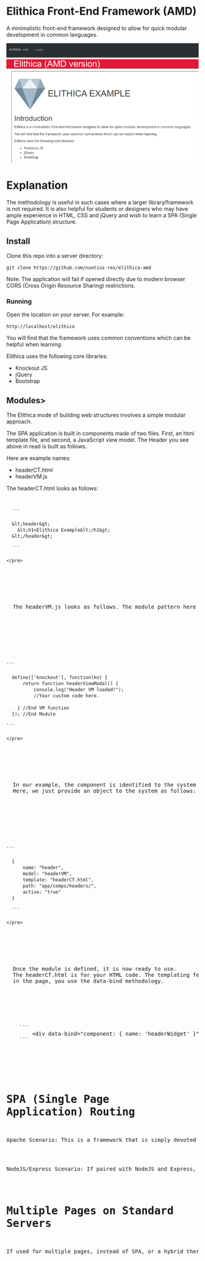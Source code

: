 # Elithica Front-End Framework (AMD)
A minimalistic front-end framework designed to allow for quick modular development in common languages.

![Preview](/img/preview.png?raw=true "Preview")


# Explanation

The methodology is useful in such cases where a larger library/framework is not required. It is also helpful for students or designers who may have ample experience in HTML, CSS and jQuery and wish to learn a SPA (Single Page Application) structure.

## Install

Clone this repo into a server directory:

```
git clone https://github.com/nuntius-rex/elithica-amd
```

Note: The application will fail if opened directly due to modern browser CORS (Cross Origin Resource Sharing) restrictions.

### Running

Open the location on your server. For example:

```
http://localhost/elithica
```
<p>You will find that the framework uses common conventions which can be helpful when learning.</p>

<p>Elithica uses the following core libraries:
  <ul>
    <li>Knockout JS</li>
    <li>jQuery</li>
    <li>Bootstrap</li>
  </ul>
</p>

## Modules>

<p>The Elithica mode of building web structures involves a simple modular approach.</p>

<p>The SPA application is built in components made of two files. First, an html template file, and second, a JavaScript view model.
  The Header you see above in read is built as follows.</p>

<p>Here are example names:
  <ul>
    <li>headerCT.html</li>
    <li>headerVM.js</li>
  </ul>
</p>

<p>
  The headerCT.html looks as follows:
</p>

<p>
    <pre>

      ```

      &lt;header&gt;
        &lt;h1>Elithica Example&lt;/h1&gt;
      &lt;/header&gt;

      ```

    </pre>
</p>

<p>
  The headerVM.js looks as follows. The module pattern here is AMD (Asynchronous Module Definition):
</p>


<p>
    <pre>

    ```

      define(['knockout'], function(ko) {
          return function headerViewModal() {
              console.log("Header VM loaded!");
              //Your custom code here.

        } //End VM function
      }); //End Module

    ```

    </pre>
</p>


<p>
  In our example, the component is identified to the system in initBaseCompModel.js.
  Here, we just provide an object to the system as follows:
</p>

<p>
    <pre>

    ```

      {
          name: "header",
          model: "headerVM",
          template: "headerCT.html",
          path: "app/comps/headers/",
          active: "true"
      }

      ```

    </pre>
</p>

<p>
  Once the module is defined, it is now ready to use.
  The headerCT.html is for your HTML code. The templating features use KnockoutJS conventions. So to include your code,
  in the page, you use the data-bind methodology.
</p>

<p>
    <pre>
    ```
        &lt;div data-bind="component: { name: 'headerWidget' }"&gt;&lt;/div&gt;
    ```
    </pre>
</p>

# SPA (Single Page Application) Routing

<p>Apache Scenario: This is a framework that is simply devoted to modularity. You will note that I have included an .htaccess file for Apache. In such cases where it is desired to use this framework for a PHP front-end, this works by directing all traffic to index.html. When I have been asked to do this, I have implemented a front-end routing mechanism or a service-based router in PHP, so there are many possibilities depending on your needs. </p>

<p>NodeJS/Express Scenario: If paired with NodeJS and Express, routing can be controlled by the server, which is generally easier to manage and a more concise scenario.</p>

# Multiple Pages on Standard Servers

<p>If used for multiple pages, instead of SPA, or a hybrid thereof, I have often changed init.js to be an auto-init-configuration loader instead of the init itself. I may provide different examples of this at a later time. </p>
